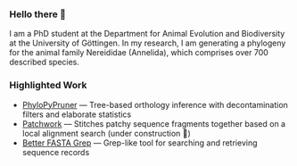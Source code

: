 ### Hello there 👋

I am a PhD student at the Department for Animal Evolution and Biodiversity at the University of Göttingen. 
In my research, I am generating a phylogeny for the animal family Nereididae (Annelida), which comprises
over 700 described species.

### Highlighted Work

* [PhyloPyPruner](https://gitlab.com/fethalen/phylopypruner) — Tree-based orthology inference with decontamination filters and elaborate statistics
* [Patchwork](https://github.com/fethalen/Patchwork) — Stitches patchy sequence fragments together based on a local alignment search (under construction 🚧)
* [Better FASTA Grep](https://github.com/fethalen/better_fasta_grep) — Grep-like tool for searching and retrieving sequence records

<!--
**fethalen/fethalen** is a ✨ _special_ ✨ repository because its `README.md` (this file) appears on your GitHub profile.

Here are some ideas to get you started:

- 🔭 I’m currently working on ...
- 🌱 I’m currently learning ...
- 👯 I’m looking to collaborate on ...
- 🤔 I’m looking for help with ...
- 💬 Ask me about ...
- 📫 How to reach me: ...
- 😄 Pronouns: ...
- ⚡ Fun fact: ...
-->
